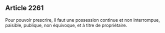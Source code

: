 Article 2261
----
Pour pouvoir prescrire, il faut une possession continue et non interrompue,
paisible, publique, non équivoque, et à titre de propriétaire.
